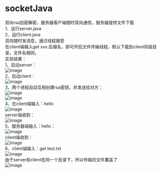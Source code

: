 # socketJava
双向rsa加密解密，服务器客户端随时双向通信，服务器提供文件下载  
1、运行server.java  
2、运行client.java  
双向随时发消息，通过线程接受   
在client端输入get xxx.后缀名，即可开启文件传输线程，默认下载到client同级目录，文件名相同。  
实验结果：  
1、启动server：  
![image](https://user-images.githubusercontent.com/50273609/133199772-d59cf0ae-f8b1-45fc-a5e2-c83ab9a7eaa5.png)  
2、启动client：  
![image](https://user-images.githubusercontent.com/50273609/133199821-87e45b94-0d6e-4916-a702-da59fd851948.png)  
3、两个进程自动互相创建rsa密钥，并发送给对方：  
![image](https://user-images.githubusercontent.com/50273609/133199886-b8e617f0-7854-47ee-84af-2d842d377d57.png)   
![image](https://user-images.githubusercontent.com/50273609/133199893-e3494a90-8bb9-482e-88c7-f3e598b47397.png)  
4、在client端输入：hello  
![image](https://user-images.githubusercontent.com/50273609/133199990-0628d24f-0003-4150-8780-73a2553db80c.png)  
server端收到：  
![image](https://user-images.githubusercontent.com/50273609/133200019-68ab0270-73a7-4c56-a5af-0a014d856265.png)  
5、服务器端输入：hello：  
![image](https://user-images.githubusercontent.com/50273609/133200085-be2d2632-774c-4c88-bbf3-6aab0b9bf6c9.png)  
client端收到：  
![image](https://user-images.githubusercontent.com/50273609/133200120-19f836c6-e813-4267-b2bc-4106a2d1a213.png)  
6、client端输入：get test.txt  
![image](https://user-images.githubusercontent.com/50273609/133200215-4eabf93b-54d3-4358-984d-7526526e074e.png)  
由于server和client在同一个目录下，所以传输的文件覆盖了  
![image](https://user-images.githubusercontent.com/50273609/133201583-5c83f231-28ea-44db-84e9-eae3d326c2a9.png)  


